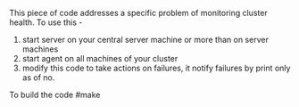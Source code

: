 This piece of code addresses a specific problem of monitoring cluster health. 
To use this -
1. start server on your central server machine or more than on server machines
2. start agent on all machines of your cluster
3. modify this code to take actions on failures, it notify failures by print only as of no.


To build the code 
#make
